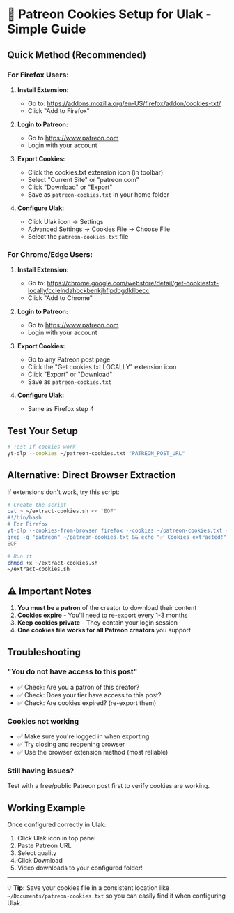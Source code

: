 # 🍪 Patreon Cookies Setup for Ulak - Simple Guide

## Quick Method (Recommended) 

### For Firefox Users:

1. **Install Extension:**
   - Go to: https://addons.mozilla.org/en-US/firefox/addon/cookies-txt/
   - Click "Add to Firefox"

2. **Login to Patreon:**
   - Go to https://www.patreon.com
   - Login with your account

3. **Export Cookies:**
   - Click the cookies.txt extension icon (in toolbar)
   - Select "Current Site" or "patreon.com"
   - Click "Download" or "Export"
   - Save as `patreon-cookies.txt` in your home folder

4. **Configure Ulak:**
   - Click Ulak icon → Settings
   - Advanced Settings → Cookies File → Choose File
   - Select the `patreon-cookies.txt` file

### For Chrome/Edge Users:

1. **Install Extension:**
   - Go to: https://chrome.google.com/webstore/detail/get-cookiestxt-locally/cclelndahbckbenkjhflpdbgdldlbecc
   - Click "Add to Chrome"

2. **Login to Patreon:**
   - Go to https://www.patreon.com
   - Login with your account

3. **Export Cookies:**
   - Go to any Patreon post page
   - Click the "Get cookies.txt LOCALLY" extension icon
   - Click "Export" or "Download"
   - Save as `patreon-cookies.txt`

4. **Configure Ulak:**
   - Same as Firefox step 4

## Test Your Setup

```bash
# Test if cookies work
yt-dlp --cookies ~/patreon-cookies.txt "PATREON_POST_URL"
```

## Alternative: Direct Browser Extraction

If extensions don't work, try this script:

```bash
# Create the script
cat > ~/extract-cookies.sh << 'EOF'
#!/bin/bash
# For Firefox
yt-dlp --cookies-from-browser firefox --cookies ~/patreon-cookies.txt --skip-download --no-warnings "https://youtube.com"
grep -q "patreon" ~/patreon-cookies.txt && echo "✅ Cookies extracted!" || echo "❌ No Patreon cookies found"
EOF

# Run it
chmod +x ~/extract-cookies.sh
~/extract-cookies.sh
```

## ⚠️ Important Notes

1. **You must be a patron** of the creator to download their content
2. **Cookies expire** - You'll need to re-export every 1-3 months
3. **Keep cookies private** - They contain your login session
4. **One cookies file works for all Patreon creators** you support

## Troubleshooting

### "You do not have access to this post"
- ✅ Check: Are you a patron of this creator?
- ✅ Check: Does your tier have access to this post?
- ✅ Check: Are cookies expired? (re-export them)

### Cookies not working
- ✅ Make sure you're logged in when exporting
- ✅ Try closing and reopening browser
- ✅ Use the browser extension method (most reliable)

### Still having issues?
Test with a free/public Patreon post first to verify cookies are working.

## Working Example

Once configured correctly in Ulak:
1. Click Ulak icon in top panel
2. Paste Patreon URL
3. Select quality
4. Click Download
5. Video downloads to your configured folder!

---

💡 **Tip:** Save your cookies file in a consistent location like `~/Documents/patreon-cookies.txt` so you can easily find it when configuring Ulak.